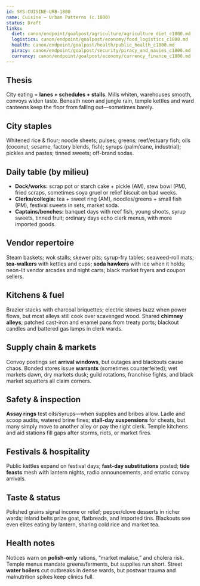 ```yaml
---
id: SYS:CUISINE-URB-1800
name: Cuisine — Urban Patterns (c.1800)
status: Draft
links:
  diet: canon/endpoint/goalpost/agriculture/agriculture_diet_c1800.md
  logistics: canon/endpoint/goalpost/economy/food_logistics_c1800.md
  health: canon/endpoint/goalpost/health/public_health_c1800.md
  piracy: canon/endpoint/goalpost/security/piracy_and_navies_c1800.md
  currency: canon/endpoint/goalpost/economy/currency_finance_c1800.md
---
```


## Thesis

City eating = **lanes + schedules + stalls**. Mills whiten, warehouses smooth, convoys widen taste. Beneath neon and jungle rain, temple kettles and ward canteens keep the floor from falling out—sometimes barely.

## City staples

Whitened rice & flour; noodle sheets; pulses; greens; reef/estuary fish; oils (coconut, sesame, factory blends, fish); syrups (palm/cane, industrial); pickles and pastes; tinned sweets; off-brand sodas.

## Daily table (by milieu)

* **Dock/works:** scrap pot or starch cake + pickle (AM), stew bowl (PM), fried scraps, sometimes soya gruel or relief biscuit on bad weeks.
* **Clerks/collegia:** tea + sweet ring (AM), noodles/greens + small fish (PM), festival sweets in sets, market soda.
* **Captains/benches:** banquet days with reef fish, young shoots, syrup sweets, tinned fruit; ordinary days echo clerk menus, with more imported goods.

## Vendor repertoire

Steam baskets; wok stalls; skewer pits; syrup-fry tables; seaweed-roll mats; **tea-walkers** with kettles and cups; **soda hawkers** with ice when it holds; neon-lit vendor arcades and night carts; black market fryers and coupon sellers.

## Kitchens & fuel

Brazier stacks with charcoal briquettes; electric stoves buzz when power flows, but most alleys still cook over scavenged wood.
Shared **chimney alleys**; patched cast-iron and enamel pans from treaty ports; blackout candles and battered gas lamps in clerk wards.

## Supply chain & markets

Convoy postings set **arrival windows**, but outages and blackouts cause chaos.
Bonded stores issue **warrants** (sometimes counterfeited); wet markets dawn, dry markets dusk; guild rotations, franchise fights, and black market squatters all claim corners.

## Safety & inspection

**Assay rings** test oils/syrups—when supplies and bribes allow.
Ladle and scoop audits, watered brine fines; **stall-day suspensions** for cheats, but many simply move to another alley or pay the right clerk.
Temple kitchens and aid stations fill gaps after storms, riots, or market fires.

## Festivals & hospitality

Public kettles expand on festival days; **fast-day substitutions** posted; **tide feasts** mesh with lantern nights, radio announcements, and erratic convoy arrivals.

## Taste & status

Polished grains signal income or relief; pepper/clove desserts in richer wards; inland belts prize goat, flatbreads, and imported tins.
Blackouts see even elites eating by lantern, sharing cold rice and market tea.

## Health notes

Notices warn on **polish-only** rations, “market malaise,” and cholera risk.
Temple menus mandate greens/ferments, but supplies run short.
Street **water boilers** cut outbreaks in dense wards, but postwar trauma and malnutrition spikes keep clinics full.

